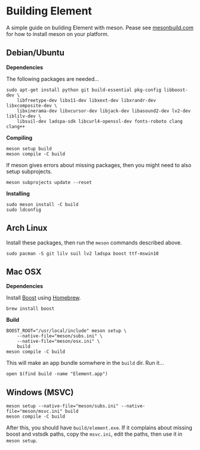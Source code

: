# Building Element
A simple guide on building Element with meson.  Pease see [mesonbuild.com](https://mesonbuild.com/Getting-meson.html) for how to install meson on your platform.

## Debian/Ubuntu
__Dependencies__

The following packages are needed...
```
sudo apt-get install python git build-essential pkg-config libboost-dev \
    libfreetype-dev libx11-dev libxext-dev libxrandr-dev libxcomposite-dev \
    libxinerama-dev libxcursor-dev libjack-dev libasound2-dev lv2-dev liblilv-dev \
    libsuil-dev ladspa-sdk libcurl4-openssl-dev fonts-roboto clang clang++
```

__Compiling__
```
meson setup build
meson compile -C build
```

If meson gives errors about missing packages, then you might need to also setup subprojects.

```
meson subprojects update --reset
```

__Installing__
```
sudo meson install -C build
sudo ldconfig
```

## Arch Linux
Install these packages, then run the `meson` commands described above.

```
sudo pacman -S git lilv suil lv2 ladspa boost ttf-mswin10
```

## Mac OSX
__Dependencies__

Install [Boost](https://www.boost.org/) using [Homebrew](https://docs.brew.sh/).
```
brew install boost
```

__Build__
```
BOOST_ROOT="/usr/local/include" meson setup \
    --native-file="meson/subs.ini" \
    --native-file="meson/osx.ini" \
    build
meson compile -C build
```

This will make an app bundle somwhere in the `build` dir.  Run it...
```
open $(find build -name "Element.app")
```

## Windows (MSVC)

```
meson setup --native-file="meson/subs.ini" --native-file="meson/msvc.ini" build
meson compile -C build
```

After this, you should have `build/element.exe`.  If it complains about missing boost
and vstsdk paths, copy the `msvc.ini`, edit the paths, then use it in `meson setup`.
